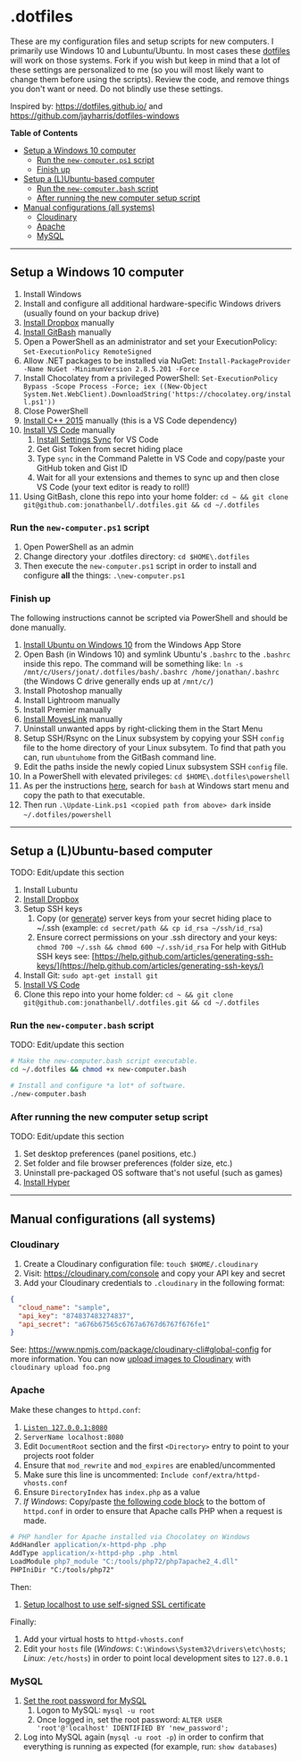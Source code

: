# .dotfiles

These are my configuration files and setup scripts for new computers. I primarily use Windows 10 and Lubuntu/Ubuntu. In most cases these [dotfiles](https://dotfiles.github.io) will work on those systems. Fork if you wish but keep in mind that a lot of these settings are personalized to me (so you will most likely want to change them before using the scripts). Review the code, and remove things you don't want or need. Do not blindly use these settings.

Inspired by: <https://dotfiles.github.io/> and <https://github.com/jayharris/dotfiles-windows>

**Table of Contents**

<!-- TOC -->

- [Setup a Windows 10 computer](#setup-a-windows-10-computer)
  - [Run the `new-computer.ps1` script](#run-the-new-computerps1-script)
  - [Finish up](#finish-up)
- [Setup a (L)Ubuntu-based computer](#setup-a-lubuntu-based-computer)
  - [Run the `new-computer.bash` script](#run-the-new-computerbash-script)
  - [After running the new computer setup script](#after-running-the-new-computer-setup-script)
- [Manual configurations (all systems)](#manual-configurations-all-systems)
  - [Cloudinary](#cloudinary)
  - [Apache](#apache)
  - [MySQL](#mysql)

<!-- /TOC -->

---

## Setup a Windows 10 computer

1.  Install Windows
1.  Install and configure all additional hardware-specific Windows drivers (usually found on your backup drive)
1.  [Install Dropbox](https://www.dropbox.com/install) manually
1.  [Install GitBash](https://git-scm.com/download/win) manually
1.  Open a PowerShell as an administrator and set your ExecutionPolicy: `Set-ExecutionPolicy RemoteSigned`
1.  Allow .NET packages to be installed via NuGet: `Install-PackageProvider -Name NuGet -MinimumVersion 2.8.5.201 -Force`
1.  Install Chocolatey from a privileged PowerShell: `Set-ExecutionPolicy Bypass -Scope Process -Force; iex ((New-Object System.Net.WebClient).DownloadString('https://chocolatey.org/install.ps1'))`
1.  Close PowerShell
1.  [Install C++ 2015](https://www.microsoft.com/en-us/download/details.aspx?id=48145) manually (this is a VS Code dependency)
1.  [Install VS Code](https://code.visualstudio.com) manually
    1.  [Install Settings Sync](https://marketplace.visualstudio.com/items?itemName=Shan.code-settings-sync) for VS Code
    1.  Get Gist Token from secret hiding place
    1.  Type `sync` in the Command Palette in VS Code and copy/paste your GitHub token and Gist ID
    1.  Wait for all your extensions and themes to sync up and then close VS Code (your text editor is ready to roll!)
1.  Using GitBash, clone this repo into your home folder: `cd ~ && git clone git@github.com:jonathanbell/.dotfiles.git && cd ~/.dotfiles`

### Run the `new-computer.ps1` script

1.  Open PowerShell as an admin
1.  Change directory your .dotfiles directory: `cd $HOME\.dotfiles`
1.  Then execute the `new-computer.ps1` script in order to install and configure **all** the things: `.\new-computer.ps1`

### Finish up

The following instructions cannot be scripted via PowerShell and should be done manually.

1.  [Install Ubuntu on Windows 10](https://www.microsoft.com/en-CA/store/p/ubuntu/9nblggh4msv6?rtc=1) from the Windows App Store
1.  Open Bash (in Windows 10) and symlink Ubuntu's `.bashrc` to the `.bashrc` inside this repo. The command will be something like: `ln -s /mnt/c/Users/jonat/.dotfiles/bash/.bashrc /home/jonathan/.bashrc` (the Windows C drive generally ends up at `/mnt/c/`)
1.  Install Photoshop manually
1.  Install Lightroom manually
1.  Install Premier manually
1.  [Install MovesLink](http://www.movescount.com/connect/download?type=moveslink) manually
1.  Uninstall unwanted apps by right-clicking them in the Start Menu
1.  Setup SSH/Rsync on the Linux subsystem by copying your SSH `config` file to the home directory of your Linux subsytem. To find that path you can, run `ubuntuhome` from the GitBash command line.
1.  Edit the paths inside the newly copied Linux subsystem SSH `config` file.
1.  In a PowerShell with elevated privileges: `cd $HOME\.dotfiles\powershell`
1.  As per the instructions [here](https://github.com/neilpa/cmd-colors-solarized#update-command-prompt-and-powershell-shortcut-lnks), search for `bash` at Windows start menu and copy the path to that executable.
1.  Then run `.\Update-Link.ps1 <copied path from above> dark` inside `~/.dotfiles/powershell`

---

## Setup a (L)Ubuntu-based computer

TODO: Edit/update this section

1.  Install Lubuntu
1.  [Install Dropbox](https://www.linuxbabe.com/cloud-storage/install-dropbox-ubuntu-16-04)
1.  Setup SSH keys
    1.  Copy (or [generate](https://help.github.com/articles/generating-ssh-keys/)) server keys from your secret hiding place to ~/.ssh (example: `cd secret/path && cp id_rsa ~/ssh/id_rsa`)
    1.  Ensure correct permissions on your .ssh directory and your keys: `chmod 700 ~/.ssh && chmod 600 ~/.ssh/id_rsa` For help with GitHub SSH keys see: [https://help.github.com/articles/generating-ssh-keys/](https://help.github.com/articles/generating-ssh-keys/)
1.  Install Git: `sudo apt-get install git`
1.  [Install VS Code](https://code.visualstudio.com/docs/setup/linux)
1.  Clone this repo into your home folder: `cd ~ && git clone git@github.com:jonathanbell/.dotfiles.git && cd ~/.dotfiles`

### Run the `new-computer.bash` script

TODO: Edit/update this section

```bash
# Make the new-computer.bash script executable.
cd ~/.dotfiles && chmod +x new-computer.bash

# Install and configure *a lot* of software.
./new-computer.bash
```

### After running the new computer setup script

TODO: Edit/update this section

1.  Set desktop preferences (panel positions, etc.)
1.  Set folder and file browser preferences (folder size, etc.)
1.  Uninstall pre-packaged OS software that's not useful (such as games)
1.  [Install Hyper](https://github.com/zeit/hyper/releases)

---

## Manual configurations (all systems)

### Cloudinary

1.  Create a Cloudinary configuration file: `touch $HOME/.cloudinary`
1.  Visit: <https://cloudinary.com/console> and copy your API key and secret
1.  Add your Cloudinary credentials to `.cloudinary` in the following format:

```json
{
  "cloud_name": "sample",
  "api_key": "874837483274837",
  "api_secret": "a676b67565c6767a6767d6767f676fe1"
}
```

See: <https://www.npmjs.com/package/cloudinary-cli#global-config> for more information. You can now [upload images to Cloudinary](https://www.npmjs.com/package/cloudinary-cli#upload) with `cloudinary upload foo.png`

### Apache

Make these changes to `httpd.conf`:

1.  [`Listen 127.0.0.1:8080`](https://serverfault.com/a/276968/325456)
1.  `ServerName localhost:8080`
1.  Edit `DocumentRoot` section and the first `<Directory>` entry to point to your projects root folder
1.  Ensure that `mod_rewrite` and `mod_expires` are enabled/uncommented
1.  Make sure this line is uncommented: `Include conf/extra/httpd-vhosts.conf`
1.  Ensure `DirectoryIndex` has `index.php` as a value
1.  _If Windows_: Copy/paste [the following code block](https://brian.teeman.net/joomla/install-amp-on-windows-with-chocolatey) to the bottom of `httpd.conf` in order to ensure that Apache calls PHP when a request is made.

```apache
# PHP handler for Apache installed via Chocolatey on Windows
AddHandler application/x-httpd-php .php
AddType application/x-httpd-php .php .html
LoadModule php7_module "C:/tools/php72/php7apache2_4.dll"
PHPIniDir "C:/tools/php72"
```

Then:

1.  [Setup localhost to use self-signed SSL certificate](https://www.digitalocean.com/community/tutorials/how-to-create-a-self-signed-ssl-certificate-for-apache-in-ubuntu-16-04)

Finally:

1.  Add your virtual hosts to `httpd-vhosts.conf`
1.  Edit your `hosts` file (_Windows_: `C:\Windows\System32\drivers\etc\hosts`; _Linux_: `/etc/hosts`) in order to point local development sites to `127.0.0.1`

### MySQL

1.  [Set the root password for MySQL](https://brian.teeman.net/joomla/install-amp-on-windows-with-chocolatey)
    1.  Logon to MySQL: `mysql -u root`
    1.  Once logged in, set the root password: `ALTER USER 'root'@'localhost' IDENTIFIED BY 'new_password';`
1.  Log into MySQL again (`mysql -u root -p`) in order to confirm that everything is running as expected (for example, run: `show databases`)
